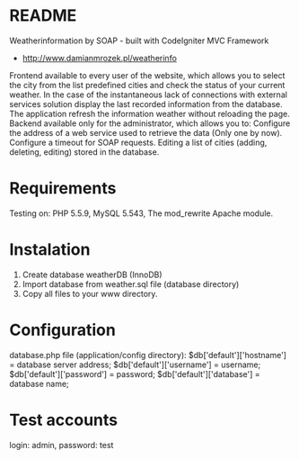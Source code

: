 # README #

Weatherinformation by SOAP - built with CodeIgniter MVC Framework
- http://www.damianmrozek.pl/weatherinfo

Frontend available to every user of the website, which allows you to select the city from the list predefined cities and check the status of your current weather. In the case of the instantaneous lack of connections with external services solution display the last recorded information from the database. The application refresh the information weather without reloading the page. Backend available only for the administrator, which allows you to: Configure the address of a web service used to retrieve the data (Only one by now). Configure a timeout for SOAP requests. Editing a list of cities (adding, deleting, editing) stored in the database.


# Requirements #
Testing on:
 PHP 5.5.9,
 MySQL 5.543,
 The mod_rewrite Apache module.

# Instalation #
1. Create database weatherDB (InnoDB)
2. Import database from weather.sql file (database directory)
3. Copy all files to your www directory.

# Configuration #
database.php file (application/config directory):
$db['default']['hostname'] = database server address;
$db['default']['username'] = username;
$db['default']['password'] = password;
$db['default']['database'] = database name;

# Test accounts #
login: admin,
password: test
